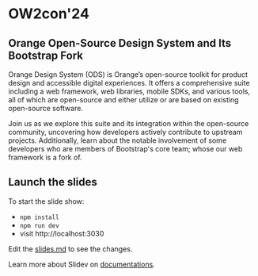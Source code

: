 # OW2con'24

## Orange Open-Source Design System and Its Bootstrap Fork 

Orange Design System (ODS) is Orange’s open-source toolkit for product design and accessible digital experiences. It offers a comprehensive suite including a web framework, web libraries, mobile SDKs, and various tools, all of which are open-source and either utilize or are based on existing open-source software.

Join us as we explore this suite and its integration within the open-source community, uncovering how developers actively contribute to upstream projects. Additionally, learn about the notable involvement of some developers who are members of Bootstrap's core team; whose our web framework is a fork of.

## Launch the slides

To start the slide show:

- `npm install`
- `npm run dev`
- visit http://localhost:3030

Edit the [slides.md](./slides.md) to see the changes.

Learn more about Slidev on [documentations](https://sli.dev/).

